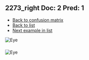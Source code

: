 ## 2273_right Doc: 2 Pred: 1
- [Back to confusion matrix](https://github.com/juliandewit/kaggle_retinopathy/blob/master/matrix.md)
- [Back to list](https://github.com/juliandewit/kaggle_retinopathy/blob/master/lists/21/list.md)
- [Next example in list](https://github.com/juliandewit/kaggle_retinopathy/blob/master/lists/21/22/22841_right.md)

![Eye](https://retinopaty.blob.core.windows.net/size1024/2273_right_2.jpeg)

### 

![Eye]()
